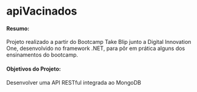 # apiVacinados

#### Resumo: 
Projeto realizado a partir do Bootcamp Take Blip junto a Digital Innovation One, desenvolvido no framework .NET, para pôr em prática alguns dos ensinamentos do bootcamp.

#### Objetivos do Projeto: 
Desenvolver uma API RESTful integrada ao MongoDB
